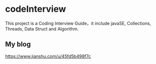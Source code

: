 # codeInterview
This project is a Coding Interview Guide，it include javaSE, Collections, Threads, Data Struct and Algorithm.
## My blog
https://www.jianshu.com/u/45fd5b498f7c
